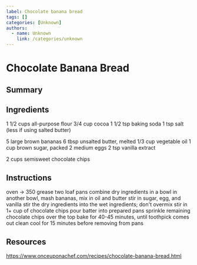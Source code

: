 ```yaml
---
label: Chocolate banana bread
tags: []
categories: [Unknown]
authors:
  - name: Unknown
    link: /categories/unknown
---
```


# Chocolate Banana Bread

## Summary

## Ingredients
1 1/2 cups all-purpose flour
3/4 cup cocoa
1 1/2 tsp baking soda
1 tsp salt (less if using salted butter)

5 large brown bananas
6 tbsp unsalted butter, melted
1/3 cup vegetable oil
1 cup brown sugar, packed
2 medium eggs
2 tsp vanilla extract

2 cups semisweet chocolate chips

## Instructions
oven -> 350
grease two loaf pans
combine dry ingredients in a bowl
in another bowl, mash bananas, mix in oil and butter
stir in sugar, egg, and vanilla
stir the dry ingredients into the wet ingredients; don't overmix
stir in 1+ cup of chocolate chips
pour batter into prepared pans
sprinkle remaining chocolate chips over the top
bake for 40-45 minutes, until toothpick comes out clean
cool for 15 minutes before removing from pans

## Resources
https://www.onceuponachef.com/recipes/chocolate-banana-bread.html
